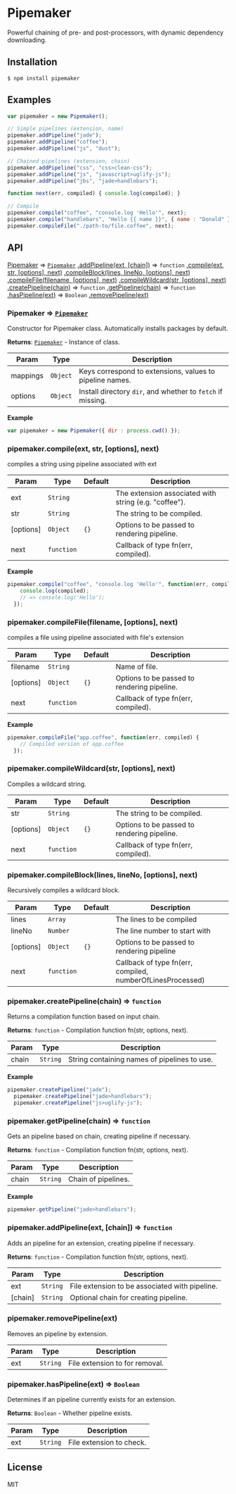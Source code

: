 # Pipemaker

Powerful chaining of pre- and post-processors, with dynamic dependency downloading.


## Installation
```
$ npm install pipemaker
```

## Examples

```js
var pipemaker = new Pipemaker();

// Simple pipelines (extension, name)
pipemaker.addPipeline("jade");
pipemaker.addPipeline("coffee");
pipemaker.addPipeline("js", "dust");

// Chained pipelines (extension, chain)
pipemaker.addPipeline("css", "css>clean-css");
pipemaker.addPipeline("js", "javascript>uglify-js");
pipemaker.addPipeline("jbs", "jade>handlebars");

function next(err, compiled) { console.log(compiled); }

// Compile
pipemaker.compile("coffee", "console.log 'Hello'", next);
pipemaker.compile("handlebars", "Hello {{ name }}", { name : "Donald" }, next);
pipemaker.compileFile("./path-to/file.coffee", next);
```


## API

[Pipemaker](#Pipemaker) ⇒ <code>[Pipemaker](#Pipemaker)</code>
[.addPipeline(ext, [chain])](#Pipemaker+addPipeline) ⇒ <code>function</code>
[.compile(ext, str, [options], next)](#Pipemaker+compile)
[.compileBlock(lines, lineNo, [options], next)](#Pipemaker+compileBlock)
[.compileFile(filename, [options], next)](#Pipemaker+compileFile)
[.compileWildcard(str, [options], next)](#Pipemaker+compileWildcard)
[.createPipeline(chain)](#Pipemaker+createPipeline) ⇒ <code>function</code>
[.getPipeline(chain)](#Pipemaker+getPipeline) ⇒ <code>function</code>
[.hasPipeline(ext)](#Pipemaker+hasPipeline) ⇒ <code>Boolean</code>
[.removePipeline(ext)](#Pipemaker+removePipeline)

<a name="Pipemaker"></a>
### Pipemaker ⇒ <code>[Pipemaker](#Pipemaker)</code>
Constructor for Pipemaker class. Automatically installs packages by default.

**Returns**: <code>[Pipemaker](#Pipemaker)</code> - Instance of class.  

| Param | Type | Description |
| --- | --- | --- |
| mappings | <code>Object</code> | Keys correspond to extensions, values to pipeline names. |
| options | <code>Object</code> | Install directory `dir`, and whether to `fetch` if missing. |

**Example**  
```js
var pipemaker = new Pipemaker({ dir : process.cwd() });
```

<a name="Pipemaker+compile"></a>
### pipemaker.compile(ext, str, [options], next)
compiles a string using pipeline associated with ext

| Param | Type | Default | Description |
| --- | --- | --- | --- |
| ext | <code>String</code> |  | The extension associated with string (e.g. "coffee"). |
| str | <code>String</code> |  | The string to be compiled. |
| [options] | <code>Object</code> | <code>{}</code> | Options to be passed to rendering pipeline. |
| next | <code>function</code> |  | Callback of type fn(err, compiled). |

**Example**  
```js
pipemaker.compile("coffee", "console.log 'Hello'", function(err, compiled) {
    console.log(compiled);
    // => console.log('Hello');
  });
```
<a name="Pipemaker+compileFile"></a>
### pipemaker.compileFile(filename, [options], next)
compiles a file using pipeline associated with file's extension

| Param | Type | Default | Description |
| --- | --- | --- | --- |
| filename | <code>String</code> |  | Name of file. |
| [options] | <code>Object</code> | <code>{}</code> | Options to be passed to rendering pipeline. |
| next | <code>function</code> |  | Callback of type fn(err, compiled). |

**Example**  
```js
pipemaker.compileFile("app.coffee", function(err, compiled) {
    // Compiled version of app.coffee
  });
```
<a name="Pipemaker+compileWildcard"></a>
### pipemaker.compileWildcard(str, [options], next)
Compiles a wildcard string.


| Param | Type | Default | Description |
| --- | --- | --- | --- |
| str | <code>String</code> |  | The string to be compiled. |
| [options] | <code>Object</code> | <code>{}</code> | Options to be passed to rendering pipeline. |
| next | <code>function</code> |  | Callback of type fn(err, compiled). |

<a name="Pipemaker+compileBlock"></a>
### pipemaker.compileBlock(lines, lineNo, [options], next)
Recursively compiles a wildcard block.


| Param | Type | Default | Description |
| --- | --- | --- | --- |
| lines | <code>Array</code> |  | The lines to be compiled |
| lineNo | <code>Number</code> |  | The line number to start with |
| [options] | <code>Object</code> | <code>{}</code> | Options to be passed to rendering pipeline |
| next | <code>function</code> |  | Callback of type fn(err, compiled, numberOfLinesProcessed) |

<a name="Pipemaker+createPipeline"></a>
### pipemaker.createPipeline(chain) ⇒ <code>function</code>
Returns a compilation function based on input chain.

**Returns**: <code>function</code> - Compilation function fn(str, options, next).  

| Param | Type | Description |
| --- | --- | --- |
| chain | <code>String</code> | String containing names of pipelines to use. |

**Example**  
```js
pipemaker.createPipeline("jade");
  pipemaker.createPipeline("jade>handlebars");
  pipemaker.createPipeline("js>uglify-js");
```
<a name="Pipemaker+getPipeline"></a>
### pipemaker.getPipeline(chain) ⇒ <code>function</code>
Gets an pipeline based on chain, creating pipeline if necessary.

**Returns**: <code>function</code> - Compilation function fn(str, options, next).  

| Param | Type | Description |
| --- | --- | --- |
| chain | <code>String</code> | Chain of pipelines. |

**Example**  
```js
pipemaker.getPipeline("jade>handlebars");
```
<a name="Pipemaker+addPipeline"></a>
### pipemaker.addPipeline(ext, [chain]) ⇒ <code>function</code>
Adds an pipeline for an extension, creating pipeline if necessary.

**Returns**: <code>function</code> - Compilation function fn(str, options, next).  

| Param | Type | Description |
| --- | --- | --- |
| ext | <code>String</code> | File extension to be associated with pipeline. |
| [chain] | <code>String</code> | Optional chain for creating pipeline. |

<a name="Pipemaker+removePipeline"></a>
### pipemaker.removePipeline(ext)
Removes an pipeline by extension.


| Param | Type | Description |
| --- | --- | --- |
| ext | <code>String</code> | File extension to for removal. |

<a name="Pipemaker+hasPipeline"></a>
### pipemaker.hasPipeline(ext) ⇒ <code>Boolean</code>
Determines if an pipeline currently exists for an extension.

**Returns**: <code>Boolean</code> - Whether pipeline exists.  

| Param | Type | Description |
| --- | --- | --- |
| ext | <code>String</code> | File extension to check. |

## License
MIT
